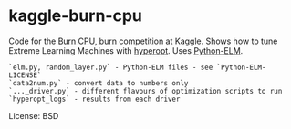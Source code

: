 kaggle-burn-cpu
===============

Code for the [Burn CPU, burn](http://inclass.kaggle.com/c/model-t4) competition at Kaggle. Shows how to tune Extreme Learning Machines with [hyperopt](https://github.com/hyperopt/hyperopt). Uses [Python-ELM](https://github.com/dclambert/Python-ELM).

	`elm.py, random_layer.py` - Python-ELM files - see `Python-ELM-LICENSE`
	`data2num.py` - convert data to numbers only
	`..._driver.py` - different flavours of optimization scripts to run
	`hyperopt_logs` - results from each driver
	
	
License: BSD
